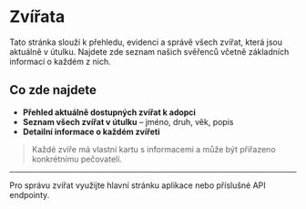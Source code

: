 # Zvířata

Tato stránka slouží k přehledu, evidenci a správě všech zvířat, která jsou aktuálně v útulku. Najdete zde seznam našich svěřenců včetně základních informací o každém z nich.

## Co zde najdete

- **Přehled aktuálně dostupných zvířat k adopci**
- **Seznam všech zvířat v útulku** – jméno, druh, věk, popis
- **Detailní informace o každém zvířeti**

> Každé zvíře má vlastní kartu s informacemi a může být přiřazeno konkrétnímu pečovateli.

---
  
Pro správu zvířat využijte hlavní stránku aplikace nebo příslušné API endpointy.